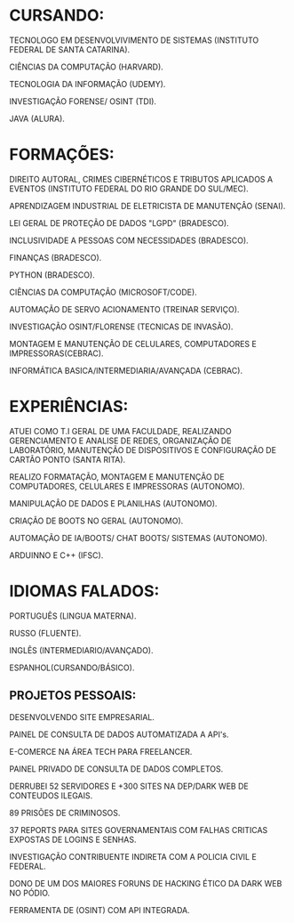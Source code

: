 # CURSANDO:
TECNOLOGO EM DESENVOLVIVIMENTO DE SISTEMAS (INSTITUTO FEDERAL DE SANTA CATARINA).

CIÊNCIAS DA COMPUTAÇÃO (HARVARD).

TECNOLOGIA DA INFORMAÇÃO (UDEMY).

INVESTIGAÇÃO FORENSE/ OSINT (TDI).

JAVA (ALURA).

# FORMAÇÕES:
DIREITO AUTORAL, CRIMES CIBERNÉTICOS E TRIBUTOS APLICADOS A EVENTOS (INSTITUTO FEDERAL DO RIO GRANDE DO SUL/MEC).

APRENDIZAGEM INDUSTRIAL DE ELETRICISTA DE MANUTENÇÂO (SENAI).

LEI GERAL DE PROTEÇÃO DE DADOS "LGPD" (BRADESCO).

INCLUSIVIDADE A PESSOAS COM NECESSIDADES (BRADESCO).

FINANÇAS (BRADESCO).

PYTHON (BRADESCO).

CIÊNCIAS DA COMPUTAÇÂO (MICROSOFT/CODE).

AUTOMAÇÃO DE SERVO ACIONAMENTO (TREINAR SERVIÇO).

INVESTIGAÇÃO OSINT/FLORENSE (TECNICAS DE INVASÃO).

MONTAGEM E MANUTENÇÃO DE CELULARES, COMPUTADORES E IMPRESSORAS(CEBRAC).

INFORMÁTICA BASICA/INTERMEDIARIA/AVANÇADA (CEBRAC).


# EXPERIÊNCIAS:
ATUEI COMO T.I GERAL DE UMA FACULDADE, REALIZANDO GERENCIAMENTO E ANALISE DE REDES, ORGANIZAÇÃO DE LABORATÓRIO, MANUTENÇÃO DE DISPOSITIVOS E CONFIGURAÇÃO DE CARTÃO PONTO (SANTA RITA).

REALIZO FORMATAÇÃO, MONTAGEM E MANUTENÇÃO DE COMPUTADORES, CELULARES E IMPRESSORAS (AUTONOMO).

MANIPULAÇÂO DE DADOS E PLANILHAS (AUTONOMO).

CRIAÇÃO DE BOOTS NO GERAL (AUTONOMO).

AUTOMAÇÃO DE IA/BOOTS/ CHAT BOOTS/ SISTEMAS (AUTONOMO).

ARDUINNO E C++ (IFSC).

# IDIOMAS FALADOS:

PORTUGUÊS (LINGUA MATERNA).

RUSSO (FLUENTE).

INGLÊS (INTERMEDIARIO/AVANÇADO).

ESPANHOL(CURSANDO/BÁSICO).

## PROJETOS PESSOAIS:

DESENVOLVENDO SITE EMPRESARIAL.


PAINEL DE CONSULTA DE DADOS AUTOMATIZADA A API's. 


E-COMERCE NA ÁREA TECH PARA FREELANCER.


PAINEL PRIVADO DE CONSULTA DE DADOS COMPLETOS.


DERRUBEI 52 SERVIDORES E +300 SITES NA DEP/DARK WEB DE CONTEUDOS ILEGAIS.


89 PRISÕES DE CRIMINOSOS.


37 REPORTS PARA SITES GOVERNAMENTAIS COM FALHAS CRITICAS EXPOSTAS DE LOGINS E SENHAS.

 
INVESTIGAÇÃO CONTRIBUENTE INDIRETA COM A POLICIA CIVIL E FEDERAL.



DONO DE UM DOS MAIORES FORUNS DE HACKING ÉTICO DA DARK WEB NO PÓDIO.

FERRAMENTA DE (OSINT) COM API INTEGRADA.





